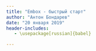```yaml
---
title: "Embox - быстрый старт"
author: "Антон Бондарев"
date: "20 января 2019"
header-includes:
   - \usepackage[russian]{babel}

---
```


